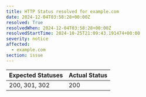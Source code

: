 ```yaml
---
title: HTTP Status resolved for example.com
date: 2024-12-04T03:58:28+00:00Z
resolved: True
resolvedWhen: 2024-12-04T03:58:28+00:00Z
resolvedStartTime: 2024-10-25T21:09:43.191474+00:00
severity: notice
affected:
  - example.com
section: issue
---
```


| Expected Statuses | Actual Status  |
|-------------------|----------------|
| 200, 301, 302 | 200 |
